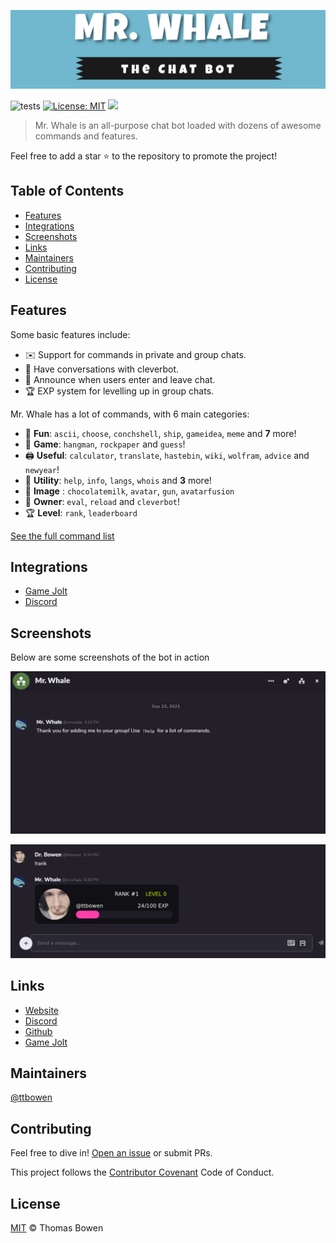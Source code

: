 ![Mr. Whale](images/logo.png)

![tests](https://github.com/mrwhale-io/mrwhale/workflows/tests/badge.svg)
[![License: MIT](https://img.shields.io/badge/License-MIT-yellow.svg)](https://opensource.org/licenses/MIT)
[![](https://img.shields.io/discord/773335253032501278.svg?logo=discord&colorB=7289DA)](https://discord.gg/wjBnkR4AUZ)

> Mr. Whale is an all-purpose chat bot loaded with dozens of awesome commands and features.

Feel free to add a star ⭐ to the repository to promote the project!

## Table of Contents

- [Features](#features)
- [Integrations](#integrations)
- [Screenshots](#screenshots)
- [Links](#links)
- [Maintainers](#maintainers)
- [Contributing](#contributing)
- [License](#license)

## Features

Some basic features include:

- ✉️ Support for commands in private and group chats.
- 🤖 Have conversations with cleverbot.
- 📣 Announce when users enter and leave chat.
- 🏆 EXP system for levelling up in group chats.

Mr. Whale has a lot of commands, with 6 main categories:

- 👻 **Fun**: `ascii`, `choose`, `conchshell`, `ship`, `gameidea`, `meme` and **7** more!
- 🎲 **Game**: `hangman`, `rockpaper` and `guess`!
- 🖨️ **Useful**: `calculator`, `translate`, `hastebin`, `wiki`, `wolfram`, `advice` and `newyear`!
- 🔧 **Utility**: `help`, `info`, `langs`, `whois` and **3** more!
- 🎨 **Image** : `chocolatemilk`, `avatar`, `gun`, `avatarfusion`
- 👑 **Owner**: `eval`, `reload` and `cleverbot`!
- 🏆 **Level**: `rank`, `leaderboard`

[See the full command list](https://www.mrwhale.io/docs/commands)

## Integrations

- [Game Jolt](https://github.com/mrwhale-io/mrwhale/tree/discord/packages/mrwhale-gamejolt)
- [Discord](https://github.com/mrwhale-io/mrwhale/tree/discord/packages/mrwhale-discord)

## Screenshots

Below are some screenshots of the bot in action

![Mr. Whale](images/screenshot.gif)

![Mr. Whale](images/screenshot2.png)

## Links

- [Website](https://www.mrwhale.io/)
- [Discord](https://discord.gg/wjBnkR4AUZ)
- [Github](https://github.com/mrwhale-io/mrwhale/)
- [Game Jolt](https://gamejolt.com/@mrwhale)

## Maintainers

[@ttbowen](https://github.com/ttbowen)

## Contributing

Feel free to dive in! [Open an issue](https://github.com/mrwhale-io/mrwhale/issues/new) or submit PRs.

This project follows the [Contributor Covenant](http://contributor-covenant.org/version/1/3/0/) Code of Conduct.

## License

[MIT](LICENSE) © Thomas Bowen
